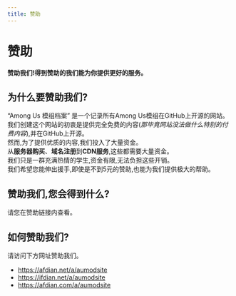```yaml
---
title: 赞助
---
```

# 赞助
**赞助我们!得到赞助的我们能为你提供更好的服务。**
## 为什么要赞助我们?
“Among Us 模组档案” 是一个记录所有Among Us模组在GitHub上开源的网站。<br>
我们创建这个网站的初衷是提供完全免费的内容(*那毕竟网站没法做什么特别的付费内容*),并在GitHub上开源。<br>
然而,为了提供优质的内容,我们投入了大量资金。<br>
从**服务器购买**、**域名注册**到**CDN服务**,这些都需要大量资金。<br>
我们只是一群充满热情的学生,资金有限,无法负担这些开销。<br>
我们希望您能伸出援手,即使是不到5元的赞助,也能为我们提供极大的帮助。
## 赞助我们,您会得到什么?
请您在赞助链接内查看。
## 如何赞助我们?
请访问下方网址赞助我们。
- <https://afdian.net/a/aumodsite>
- <https://ifdian.net/a/aumodsite>
- <https://afdian.com/a/aumodsite>
